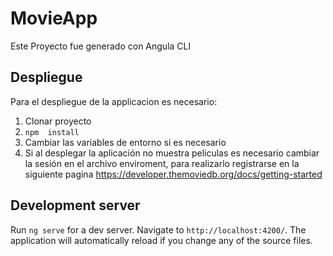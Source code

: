 # MovieApp

Este Proyecto fue generado con Angula CLI 

## Despliegue 
Para el despliegue de la applicacion es necesario:
1. Clonar proyecto
2. ```npm  install```
4. Cambiar las variables de entorno si es necesario
5. Si al desplegar la aplicación no muestra peliculas es necesario cambiar la sesión en el archivo enviroment, 
para realizarlo registrarse en la siguiente pagina https://developer.themoviedb.org/docs/getting-started

## Development server

Run `ng serve` for a dev server. Navigate to `http://localhost:4200/`. The application will automatically reload if you change any of the source files.

